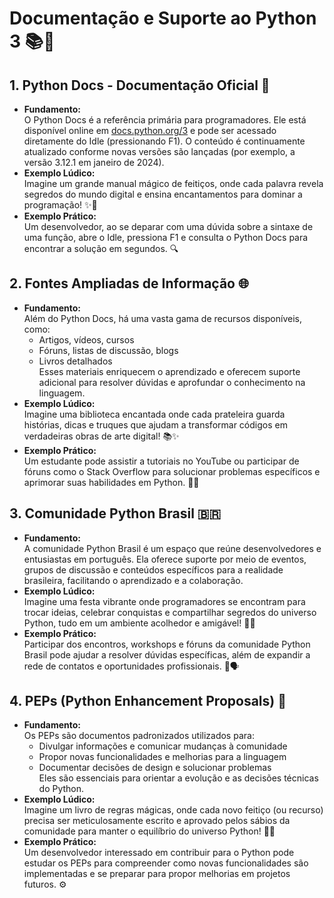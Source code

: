 # Documentação e Suporte ao Python 3 📚🔧

## 1. Python Docs - Documentação Oficial 📖
- **Fundamento:**  
  O Python Docs é a referência primária para programadores. Ele está disponível online em [docs.python.org/3](https://docs.python.org/3) e pode ser acessado diretamente do Idle (pressionando F1). O conteúdo é continuamente atualizado conforme novas versões são lançadas (por exemplo, a versão 3.12.1 em janeiro de 2024).  
- **Exemplo Lúdico:**  
  Imagine um grande manual mágico de feitiços, onde cada palavra revela segredos do mundo digital e ensina encantamentos para dominar a programação! ✨📜  
- **Exemplo Prático:**  
  Um desenvolvedor, ao se deparar com uma dúvida sobre a sintaxe de uma função, abre o Idle, pressiona F1 e consulta o Python Docs para encontrar a solução em segundos. 🔍


## 2. Fontes Ampliadas de Informação 🌐
- **Fundamento:**  
  Além do Python Docs, há uma vasta gama de recursos disponíveis, como:  
  - Artigos, vídeos, cursos  
  - Fóruns, listas de discussão, blogs  
  - Livros detalhados  
  Esses materiais enriquecem o aprendizado e oferecem suporte adicional para resolver dúvidas e aprofundar o conhecimento na linguagem.  
- **Exemplo Lúdico:**  
  Imagine uma biblioteca encantada onde cada prateleira guarda histórias, dicas e truques que ajudam a transformar códigos em verdadeiras obras de arte digital! 📚✨  
- **Exemplo Prático:**  
  Um estudante pode assistir a tutoriais no YouTube ou participar de fóruns como o Stack Overflow para solucionar problemas específicos e aprimorar suas habilidades em Python. 🎥💬


## 3. Comunidade Python Brasil 🇧🇷
- **Fundamento:**  
  A comunidade Python Brasil é um espaço que reúne desenvolvedores e entusiastas em português. Ela oferece suporte por meio de eventos, grupos de discussão e conteúdos específicos para a realidade brasileira, facilitando o aprendizado e a colaboração.  
- **Exemplo Lúdico:**  
  Imagine uma festa vibrante onde programadores se encontram para trocar ideias, celebrar conquistas e compartilhar segredos do universo Python, tudo em um ambiente acolhedor e amigável! 🎉🤝  
- **Exemplo Prático:**  
  Participar dos encontros, workshops e fóruns da comunidade Python Brasil pode ajudar a resolver dúvidas específicas, além de expandir a rede de contatos e oportunidades profissionais. 📆🗣️


## 4. PEPs (Python Enhancement Proposals) 📝
- **Fundamento:**  
  Os PEPs são documentos padronizados utilizados para:  
  - Divulgar informações e comunicar mudanças à comunidade  
  - Propor novas funcionalidades e melhorias para a linguagem  
  - Documentar decisões de design e solucionar problemas  
  Eles são essenciais para orientar a evolução e as decisões técnicas do Python.  
- **Exemplo Lúdico:**  
  Imagine um livro de regras mágicas, onde cada novo feitiço (ou recurso) precisa ser meticulosamente escrito e aprovado pelos sábios da comunidade para manter o equilíbrio do universo Python! 📜🔮  
- **Exemplo Prático:**  
  Um desenvolvedor interessado em contribuir para o Python pode estudar os PEPs para compreender como novas funcionalidades são implementadas e se preparar para propor melhorias em projetos futuros. ⚙️